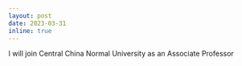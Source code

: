 ```yaml
---
layout: post
date: 2023-03-31
inline: true
---
```


I will join Central China Normal University as an Associate Professor
